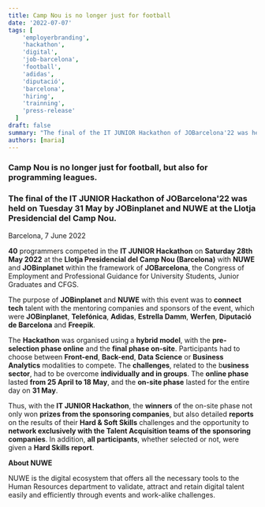 ```yaml
---
title: Camp Nou is no longer just for football
date: '2022-07-07'
tags: [
    'employerbranding',
    'hackathon',
    'digital',
    'job-barcelona',
    'football',
    'adidas',
    'diputació',
    'barcelona',
    'hiring',
    'trainning',
    'press-release'
  ]
draft: false
summary: "The final of the IT JUNIOR Hackathon of JOBarcelona'22 was held on Tuesday 31 May by JOBinplanet and NUWE at the Llotja Presidencial del Camp Nou."
authors: [maria]
---
```


  

### Camp Nou is no longer just for football, but also for programming leagues.

### The final of the IT JUNIOR Hackathon of JOBarcelona'22 was held on Tuesday 31 May by JOBinplanet and NUWE at the Llotja Presidencial del Camp Nou.

  
Barcelona, 7 June 2022

**40** programmers competed in the **IT JUNIOR Hackathon** on **Saturday 28th May 2022** at the **Llotja Presidencial del Camp Nou (Barcelona)** with **NUWE** and **JOBinplanet** within the framework of **JOBarcelona**, the Congress of Employment and Professional Guidance for University Students, Junior Graduates and CFGS. 

The purpose of **JOBinplanet** and **NUWE** with this event was to **connect tech** talent with the mentoring companies and sponsors of the event, which were **JOBinplanet**, **Telefónica**, **Adidas**, **Estrella Damm**, **Werfen**, **Diputació de Barcelona** and **Freepik**.

  

The **Hackathon** was organised using a **hybrid model**, with the **pre-selection phase online** and the **final phase on-site**. Participants had to choose between **Front-end**, **Back-end**, **Data Science** or **Business Analytics** modalities to compete. The **challenges**, related to the b**usiness sector**, had to be overcome **individually and in groups**. The **online phase** lasted **from 25 April to 18 May**, and the **on-site phase** lasted for the entire day on **31 May**.

  

Thus, with the **IT JUNIOR Hackathon**, the **winners** of the on-site phase not only won **prizes from the sponsoring companies**, but also detailed **reports** on the results of their **Hard & Soft Skills** challenges and the opportunity to **network exclusively with the Talent Acquisition teams of the sponsoring companies**. In addition, **all participants**, whether selected or not, were given a **Hard Skills report**.

  

**About NUWE**

NUWE is the digital ecosystem that offers all the necessary tools to the Human Resources department to validate, attract and retain digital talent easily and efficiently through events and work-alike challenges.